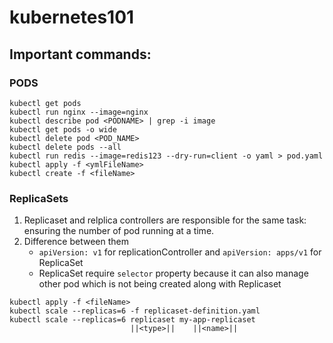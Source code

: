 # kubernetes101

## Important commands:

### PODS
```
kubectl get pods
kubectl run nginx --image=nginx 
kubectl describe pod <PODNAME> | grep -i image 
kubectl get pods -o wide
kubectl delete pod <POD_NAME>
kubectl delete pods --all 
kubectl run redis --image=redis123 --dry-run=client -o yaml > pod.yaml
kubectl apply -f <ymlFileName>
kubectl create -f <fileName>
```

### ReplicaSets

1. Replicaset and relplica controllers are responsible for the same task: ensuring the number of pod running at a time.
2. Difference between them 
    * `apiVersion: v1` for replicationController and `apiVersion: apps/v1` for ReplicaSet 
    * ReplicaSet require `selector` property because it can also manage other pod which is not being created along with Replicaset

```
kubectl apply -f <fileName>
kubectl scale --replicas=6 -f replicaset-definition.yaml
kubectl scale --replicas=6 replicaset my-app-replicaset
                           ||<type>||    ||<name>||


```



